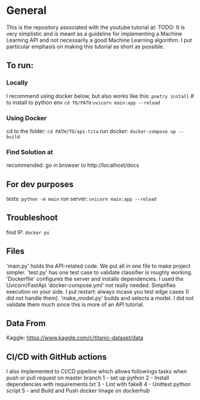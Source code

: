# General
This is the repository associated with the youtube tutorial at: TODO:
It is very simplistic and is meant as a guideline for implementing a Machine Learning API and not necessarily a good Machine Learning algorithm.
I put particular emphasis on making this tutorial as short as possible.

## To run:
### Locally
I recommend using docker below, but also works like this:
`poetry install` # to install to python env
`cd TO/PATH`
`uvicorn main:app --reload`

### Using Docker
cd to the folder: `cd PATH/TO/api-tita`
run docker: `docker-compose up --build`

### Find Solution at
recommended: go in browser to http://localhost/docs 

## For dev purposes
tests: `python -m main`
run server: `uvicorn main:app --reload`

## Troubleshoot
find IP: `docker ps`

## Files
'main.py' holds the API-related code. We put all in one file to make project simpler.
'test.py' has one test case to validate classifier is roughly working.
'Dockerfile' configures the server and installs dependencies. I used the Uvicorn/FastApi
'docker-compose.yml' not really needed. Simplifies execution on your side. I put restart: always incase you test edge cases (I did not handle them). 
'make_model.py' builds and selects a model. I did not validate them much since this is more of an API tutorial.

## Data From
Kaggle: https://www.kaggle.com/c/titanic-dataset/data


## CI/CD with GitHub actions
I also implemented to CI/CD pipeline which allows followings tasks when push or pull request on master branch 1 - set up python 2 - Install dependencies with requirements.txt 3 - Lint with fake8 4 - Unittest python script 5 - and Build and Push docker Image on dockerhub